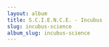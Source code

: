 ```yaml
---
layout: album
title: S.C.I.E.N.C.E. - Incubus
slug: incubus-science
album_slug: incubus-science
---
```

